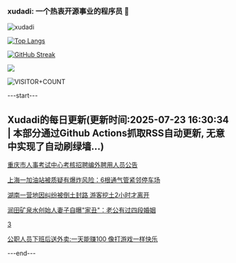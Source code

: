 ### xudadi: 一个热衷开源事业的程序员 👋

![xudadi](https://github-readme-stats-git-masterorgs-github-readme-stats-team.vercel.app/api?username=xudadi)

[![Top Langs](https://github-readme-stats.vercel.app/api/top-langs/?username=xudadi)](https://github.com/anuraghazra/github-readme-stats)

[![GitHub Streak](https://streak-stats.demolab.com?user=xudadi&locale=zh_Hans)](https://git.io/streak-stats)

![](https://raw.githubusercontent.com/xudadi/xudadi/main/assets/github-contribution-grid-snake.svg)

![VISITOR+COUNT](https://komarev.com/ghpvc/?username=xudadi&label=VISITOR+COUNT)


---start---

## Xudadi的每日更新(更新时间:2025-07-23 16:30:34 | 本部分通过Github Actions抓取RSS自动更新, 无意中实现了自动刷绿墙...)

[重庆市人事考试中心考核招聘编外聘用人员公告](https://www.gongkaoleida.com/article/2526785)

[上海一加油站被质疑有爆炸风险：6根通气管紧邻停车场](https://m.163.com/news/article/K53N9FOS055040N3.html)

[湖南一营地因纠纷被倒土封路 游客挖土2小时才离开](https://m.163.com/news/article/K53SD7PG0534P59R.html)

[润田矿泉水创始人妻子自曝"家丑"：老公有过四段婚姻](https://m.163.com/news/article/K53RH7LI051492T3.html)

[3](https://m.163.com/touch/news/sub/domestic)

[公职人员下班后送外卖:一天能赚100 像打游戏一样快乐](https://m.163.com/news/article/K536256S0514D3UH.html)

---end---
